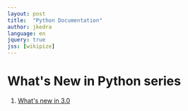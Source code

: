 ```yaml
---
layout: post
title:  "Python Documentation"
author: jkedra
language: en
jquery: true
jss: [wikipize]
---
```


# What's New in Python series

1. [What's new in 3.0](https://docs.python.org/3.3/whatsnew/3.0.html)
